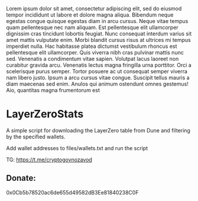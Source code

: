 Lorem ipsum dolor sit amet, consectetur adipiscing elit, sed do eiusmod tempor incididunt ut labore et dolore magna aliqua. Bibendum neque egestas congue quisque egestas diam in arcu cursus. Neque vitae tempus quam pellentesque nec nam aliquam. Est pellentesque elit ullamcorper dignissim cras tincidunt lobortis feugiat. Nunc consequat interdum varius sit amet mattis vulputate enim. Morbi blandit cursus risus at ultrices mi tempus imperdiet nulla. Hac habitasse platea dictumst vestibulum rhoncus est pellentesque elit ullamcorper. Quis viverra nibh cras pulvinar mattis nunc sed. Venenatis a condimentum vitae sapien. Volutpat lacus laoreet non curabitur gravida arcu. Venenatis lectus magna fringilla urna porttitor. Orci a scelerisque purus semper. Tortor posuere ac ut consequat semper viverra nam libero justo. Ipsum a arcu cursus vitae congue. Suscipit tellus mauris a diam maecenas sed enim. Anulos qui animum ostendunt omnes gestemus! Aio, quantitas magna frumentorum est


# LayerZeroStats
A simple script for downloading the LayerZero table from Dune and filtering by the specified wallets. 

Add wallet addresses to files/wallets.txt and run the script

TG: https://t.me/cryptogovnozavod

## **Donate:**
0x0Cb5b78520ac6de655d49582dB3Ee81840238C0F
